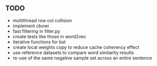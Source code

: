 ## TODO

- multithread row col collision
- implement cbowi
- fast filtering in filter.py  
- create tests like those in word2vec
- iterative functions for bst
- create local weights copy to reduce cache coherency effect
- use reference datasets to compare word similarity results
- re-use of the same negative sample set across an entire sentence
